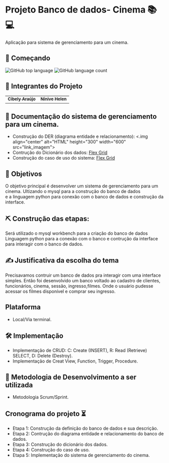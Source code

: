 # Projeto Banco de dados- Cinema 📚💻
Aplicação para sistema de gerenciamento para um cinema.

## 🚀 Começando
![GitHub top language](https://img.shields.io/github/languages/top/ninivehelen/Projeto-Banco-de-Dados?style=for-the-badge)
![GitHub language count](https://img.shields.io/github/languages/count/ninivehelen/Projeto-Banco-de-Dados?style=for-the-badge)

## 🤝 Integrantes do Projeto

<table>
  <tr>
    <td align="center">
      <a href="https://github.com/belyaraujo">
        <sub>
          <b>Cibely Araújo</b>
        </sub>
      </a>
    </td>
    <td align="center">
      <a href="https://github.com/ninivehelen">
        <sub>
          <b>Nínive Helen </b>
        </sub>
      </a>
    </td>
       
</table>

## 📝 Documentação do sistema de gerenciamento para um cinema.
* Construção do DER (diagrama entidade e relacionamento): <.img align="center" alt="HTML" height="300" width="600" src="link_imagem"></center>
* Contrução do Dicionário dos dados:   [Flex Grid](https://github.com/belyaraujo)
* Construção do caso de uso do sistema: [Flex Grid](https://github.com/belyaraujo)
 
## 🎯 Objetivos

O objetivo principal é desenvolver um sistema de gerenciamento para um cinema. Ultizando o mysql para a construção do banco de dados</br> e a linguagem python para conexão com o banco de dados e construção da interface. 

## ⛏️ Construção das etapas:
Será utilizado o mysql workbench para a criação do banco de dados
Linguagem python para a conexão com o banco e contrução da interface para interagir com o banco de dados.

## ✍ Justificativa da escolha do tema

Precisavamos contruir um banco de dados pra interagir com uma interface simples. Então foi desenvolvido um banco voltado ao cadastro de clientes, funcionários, cinema, sessão, ingresso,filmes.
Onde o usuário pudesse acessar os filmes disponível e comprar seu ingresso. 
 
## Plataforma

* Local/Via terminal.

## 🛠️ Implementação

* Implementação de CRUD: C: Create (INSERT), R: Read (Retrieve) SELECT, D: Delete (Destroy).
* Implementação de Creat View, Function, Trigger, Procedure.  

## :calendar: Metodologia de Desenvolvimento a ser utilizada

* Metodologia Scrum/Sprint.

## Cronograma do projeto ⏳
* Etapa 1: Construção da definição do banco de dados e sua descrição.
* Etapa 2: Contrução do diagrama entidade e relacionamento do banco de dados.
* Etapa 3: Construção do dicionário dos dados.
* Etapa 4: Construção do caso de uso.
* Etapa 5: Implementação do sistema de gerenciamento do cinema.

